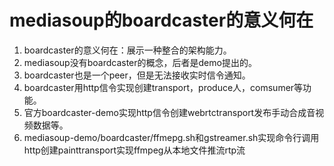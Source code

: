 # mediasoup的boardcaster的意义何在
1. boardcaster的意义何在：展示一种整合的架构能力。
2. mediasoup没有boardcaster的概念，后者是demo提出的。
3. boardcaster也是一个peer，但是无法接收实时信令通知。
4. boardcaster用http信令实现创建transport，produce人，comsumer等功能。
5. 官方boardcaster-demo实现http信令创建webrtctransport发布手动合成音视频数据等。
6. mediasoup-demo/boardcaster/ffmepg.sh和gstreamer.sh实现命令行调用http创建painttransport实现ffmpeg从本地文件推流rtp流
